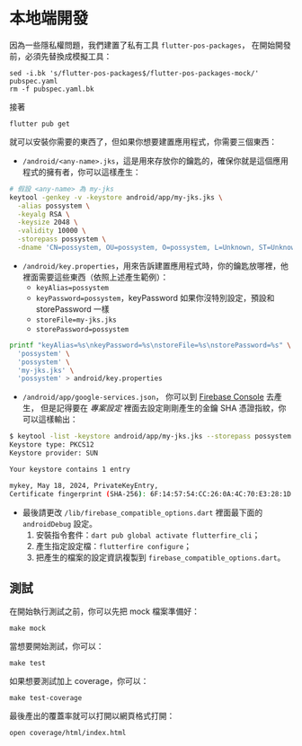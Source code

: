 # 本地端開發

因為一些隱私權問題，我們建置了私有工具 `flutter-pos-packages`，
在開始開發前，必須先替換成模擬工具：

    sed -i.bk 's/flutter-pos-packages$/flutter-pos-packages-mock/' pubspec.yaml
    rm -f pubspec.yaml.bk

接著

    flutter pub get

就可以安裝你需要的東西了，但如果你想要建置應用程式，你需要三個東西：

- `/android/<any-name>.jks`，這是用來存放你的鑰匙的，確保你就是這個應用程式的擁有者，你可以這樣產生：

```bash title="設定好你的 my-jks.jks"
# 假設 <any-name> 為 my-jks
keytool -genkey -v -keystore android/app/my-jks.jks \
  -alias possystem \
  -keyalg RSA \
  -keysize 2048 \
  -validity 10000 \
  -storepass possystem \
  -dname 'CN=possystem, OU=possystem, O=possystem, L=Unknown, ST=Unknown, C=Unknown'
```

- `/android/key.properties`，用來告訴建置應用程式時，你的鑰匙放哪裡，他裡面需要這些東西（依照上述產生範例）：
  - `keyAlias=possystem`
  - `keyPassword=possystem`，keyPassword 如果你沒特別設定，預設和 storePassword 一樣
  - `storeFile=my-jks.jks`
  - `storePassword=possystem`

```bash title="設定好你的 key.properties"
printf "keyAlias=%s\nkeyPassword=%s\nstoreFile=%s\nstorePassword=%s" \
  'possystem' \
  'possystem' \
  'my-jks.jks' \
  'possystem' > android/key.properties
```

- `/android/app/google-services.json`，
  你可以到 [Firebase Console](https://console.firebase.google.com/) 去產生，
  但是記得要在 *專案設定* 裡面去設定剛剛產生的金鑰 SHA 憑證指紋，你可以這樣輸出：

```bash title="取得你的 fingerprint"
$ keytool -list -keystore android/app/my-jks.jks --storepass possystem
Keystore type: PKCS12
Keystore provider: SUN

Your keystore contains 1 entry

mykey, May 18, 2024, PrivateKeyEntry, 
Certificate fingerprint (SHA-256): 6F:14:57:54:CC:26:0A:4C:70:E3:28:1D:CE:D0:73:3F:72:19:49:96:8F:9A:1B:31:A5:E2:96:E4:44:14:E1:A1
```

- 最後請更改 `/lib/firebase_compatible_options.dart` 裡面最下面的 `androidDebug` 設定。
  1. 安裝指令套件：`dart pub global activate flutterfire_cli`；
  2. 產生指定設定檔：`flutterfire configure`；
  3. 把產生的檔案的設定資訊複製到 `firebase_compatible_options.dart`。

## 測試

在開始執行測試之前，你可以先把 mock 檔案準備好：

    make mock

當想要開始測試，你可以：

    make test

如果想要測試加上 coverage，你可以：

    make test-coverage

最後產出的覆蓋率就可以打開以網頁格式打開：

    open coverage/html/index.html
